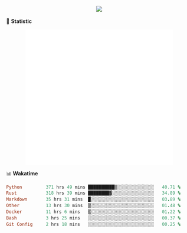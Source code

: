 <!-- https://github.com/DenverCoder1/readme-typing-svg -->
<p align="center">
<img src="https://readme-typing-svg.demolab.com?font=Orbitron&size=25&pause=1000&center=true&vCenter=true&random=false&width=600&lines=Welcome+to+my+GitHub+profile+page!" />


🌟 **Statistic**

<p align="center">
  <img width="400" align="top" src="https://github.com/fllesser/fllesser/blob/main/left.svg" />
  <img width="400" align="top" src="https://github.com/fllesser/fllesser/blob/main/right.svg" />
</p>


📊 **Wakatime**

<!--START_SECTION:waka-->

```ruby
Python         371 hrs 49 mins ██████████▒░░░░░░░░░░░░░░   40.71 %
Rust           318 hrs 39 mins ████████▓░░░░░░░░░░░░░░░░   34.89 %
Markdown       35 hrs 31 mins  █░░░░░░░░░░░░░░░░░░░░░░░░   03.89 %
Other          13 hrs 30 mins  ▒░░░░░░░░░░░░░░░░░░░░░░░░   01.48 %
Docker         11 hrs 6 mins   ▒░░░░░░░░░░░░░░░░░░░░░░░░   01.22 %
Bash           3 hrs 25 mins   ░░░░░░░░░░░░░░░░░░░░░░░░░   00.37 %
Git Config     2 hrs 18 mins   ░░░░░░░░░░░░░░░░░░░░░░░░░   00.25 %
```

<!--END_SECTION:waka-->

